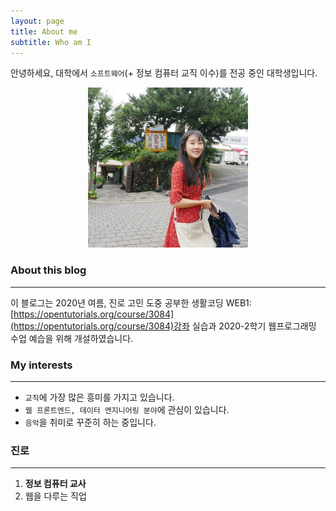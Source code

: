 ```yaml
---
layout: page
title: About me
subtitle: Who am I
---
```


안녕하세요, 대학에서 `소프트웨어`(+ 정보 컴퓨터 교직 이수)를 전공 중인 대학생입니다. 


<div style="text-align: center;">
<img src="https://raw.githubusercontent.com/s2uyeoii/s2uyeoii.github.io/master/assets/img/KakaoTalk_20200913_024935483.jpg" style="zoom:25%;" /> </div>

### About this blog

------

이 블로그는 2020년 여름, 진로 고민 도중 공부한 생활코딩 WEB1: [https://opentutorials.org/course/3084](https://opentutorials.org/course/3084)강좌 실습과 2020-2학기 웹프로그래밍 수업 예습을 위해 개설하였습니다.  

### My interests

------

- `교직`에 가장 많은 흥미를 가지고 있습니다.
-  `웹 프론트엔드, 데이터 엔지니어링 분야`에 관심이 있습니다.
- `음악`을 취미로 꾸준히 하는 중입니다. 

### 진로

------

1. **정보 컴퓨터 교사**
2. 웹을 다루는 직업
